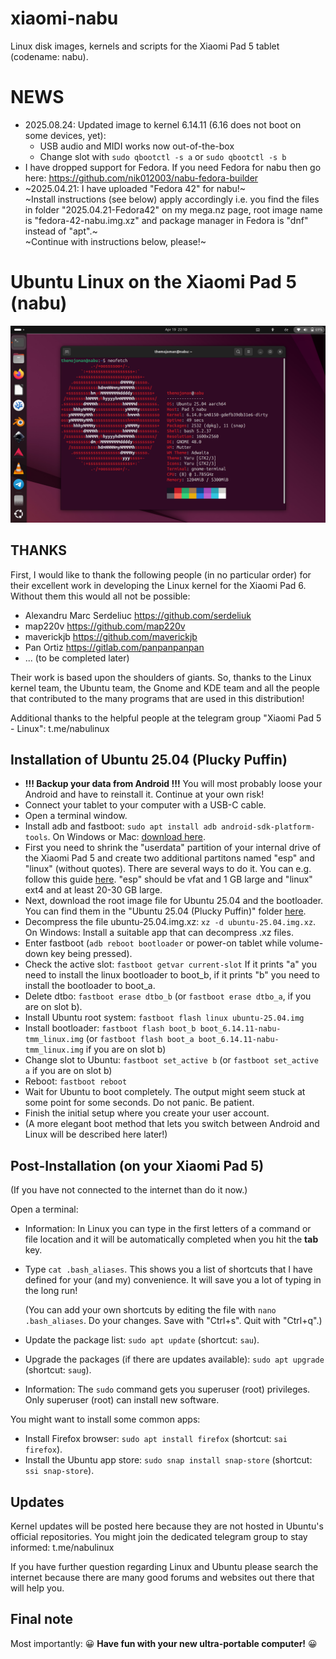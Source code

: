 # xiaomi-nabu
Linux disk images, kernels and scripts for the Xiaomi Pad 5 tablet (codename: nabu).

# NEWS
 - 2025.08.24: Updated image to kernel 6.14.11 (6.16 does not boot on some devices, yet):
   - USB audio and MIDI works now out-of-the-box
   - Change slot with `sudo qbootctl -s a` or `sudo qbootctl -s b` 
 - I have dropped support for Fedora. If you need Fedora for nabu then go here: https://github.com/nik012003/nabu-fedora-builder
 - ~2025.04.21: I have uploaded "Fedora 42" for nabu!~  
   ~Install instructions (see below) apply accordingly i.e. you find the files in folder "2025.04.21-Fedora42" on my mega.nz page, root image name is "fedora-42-nabu.img.xz" and package manager in Fedora is "dnf" instead of "apt".~  
   ~Continue with instructions below, please!~
  
# Ubuntu Linux on the Xiaomi Pad 5 (nabu)
![Ubuntu Linux on the Xiaomi Pad 5 (nabu)](ubuntu-nabu.png)
## THANKS
First, I would like to thank the following people (in no particular order) for their excellent work in developing the Linux kernel for the Xiaomi Pad 6. Without them this would all not be possible:
 - Alexandru Marc Serdeliuc <https://github.com/serdeliuk>
 - map220v <https://github.com/map220v>
 - maverickjb <https://github.com/maverickjb>
 - Pan Ortiz <https://gitlab.com/panpanpanpan>
 - ... (to be completed later)

Their work is based upon the shoulders of giants. So, thanks to the Linux kernel team, the Ubuntu team, the Gnome and KDE team and all the people that contributed to the many programs that are used in this distribution!

Additional thanks to the helpful people at the telegram group "Xiaomi Pad 5 - Linux": t.me/nabulinux

## Installation of Ubuntu 25.04 (Plucky Puffin)
 - **!!! Backup your data from Android !!!** You will most probably loose your Android and have to reinstall it. Continue at your own risk!
 - Connect your tablet to your computer with a USB-C cable.
 - Open a terminal window.
 - Install adb and fastboot: `sudo apt install adb android-sdk-platform-tools`. On Windows or Mac: [download here](https://developer.android.com/tools/releases/platform-tools).
 - First you need to shrink the "userdata" partition of your internal drive of the Xiaomi Pad 5 and create two additional partitons named "esp" and "linux" (without quotes). There are several ways to do it. You can e.g. follow this guide [here](https://xdaforums.com/t/resize-internal-storage-on-xiaomi-pad-5-nabu-and-install-another-images.4642670/). "esp" should be vfat and 1 GB large and "linux" ext4 and at least 20-30 GB large.
 - Next, download the root image file for Ubuntu 25.04 and the bootloader. You can find them in the "Ubuntu 25.04 (Plucky Puffin)" folder [here](https://mega.nz/folder/CVMGEAiB#7oazR3wpkKdAH2eZChtRTg).
 - Decompress the file ubuntu-25.04.img.xz: `xz -d ubuntu-25.04.img.xz`. On Windows: Install a suitable app that can decompress .xz files.
 - Enter fastboot (`adb reboot bootloader` or power-on tablet while volume-down key being pressed).
 - Check the active slot: `fastboot getvar current-slot`
   If it prints "a" you need to install the linux bootloader to boot_b, if it prints "b" you need to install the bootloader to boot_a.
 - Delete dtbo: `fastboot erase dtbo_b` (or `fastboot erase dtbo_a`, if you are on slot b).
 - Install Ubuntu root system: `fastboot flash linux ubuntu-25.04.img`
 - Install bootloader: `fastboot flash boot_b boot_6.14.11-nabu-tmm_linux.img` (or `fastboot flash boot_a boot_6.14.11-nabu-tmm_linux.img`  if you are on slot b)
 - Change slot to Ubuntu: `fastboot set_active b` (or `fastboot set_active a` if you are on slot b)
 - Reboot: `fastboot reboot`
 - Wait for Ubuntu to boot completely. The output might seem stuck at some point for some seconds. Do not panic. Be patient.
 - Finish the initial setup where you create your user account.
 - (A more elegant boot method that lets you switch between Android and Linux will be described here later!)
   
## Post-Installation (on your Xiaomi Pad 5)
(If you have not connected to the internet than do it now.)

Open a terminal:
 - Information: In Linux you can type in the first letters of a command or file location and it will be automatically completed when you hit the **tab** key.
 - Type `cat .bash_aliases`. This shows you a list of shortcuts that I have defined for your (and my) convenience. It will save you a lot of typing in the long run!
   
   (You can add your own shortcuts by editing the file with `nano .bash_aliases`. Do your changes. Save with "Ctrl+s". Quit with "Ctrl+q".)
 - Update the package list: `sudo apt update` (shortcut: `sau`).
 - Upgrade the packages (if there are updates available): `sudo apt upgrade` (shortcut: `saug`).
 - Information: The `sudo` command gets you superuser (root) privileges. Only superuser (root) can install new software.

You might want to install some common apps:
 - Install Firefox browser: `sudo apt install firefox` (shortcut: `sai firefox`).
 - Install the Ubuntu app store: `sudo snap install snap-store` (shortcut: `ssi snap-store`).

## Updates
Kernel updates will be posted here because they are not hosted in Ubuntu's official repositories. You might join the dedicated telegram group to stay informed: t.me/nabulinux

If you have further question regarding Linux and Ubuntu please search the internet because there are many good forums and websites out there that will help you.

## Final note
Most importantly: 😀 **Have fun with your new ultra-portable computer!** 😀
